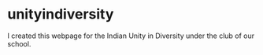# unityindiversity
I created this webpage for the Indian Unity in Diversity under the club of our school.
